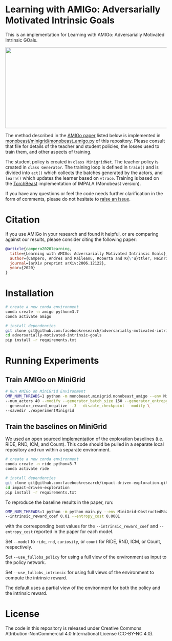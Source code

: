 
# Learning with AMIGo: Adversarially Motivated Intrinsic Goals
This is an implementation for Learning with AMIGo: Adversarially Motivated Intrinsic GOals. 

<p align="center">
  <img width="604" height="252" src="https://github.com/facebookresearch/adversarially-motivated-intrinsic-goals/raw/master/resources/amigo.png">
</p>

The method described in the [AMIGo paper](https://arxiv.org/abs/2006.12122) listed below is implemented in [monobeast/minigrid/monobeast_amigo.py](./monobeast/minigrid/monobeast_amigo.py) of this repository. Please consult that file for details of the teacher and student policies, the losses used to train them, and other aspects of training. 

The student policy is created in `class MinigridNet`. The teacher policy is created in `class Generator`. The training loop is defined in `train()` and is divided into `act()` which collects the batches generated by the actors, and `learn()` which updates the learner based on `vtrace`. Training is based on the [TorchBeast](https://github.com/facebookresearch/torchbeast) implementation of IMPALA (Monobeast version).

If you have any questions or feel the code needs further clarification in the form of comments, please do not hesitate to [raise an issue](https://github.com/facebookresearch/adversarially-motivated-intrinsic-goals/issues/new).

# Citation

If you use AMIGo in your research and found it helpful, or are comparing against our results, please consider citing the following paper:

```bib
@article{campero2020learning,
  title={Learning with AMIGo: Adversarially Motivated Intrinsic Goals},
  author={Campero, Andres and Raileanu, Roberta and K{\"u}ttler, Heinrich and Tenenbaum, Joshua B and Rockt{\"a}schel, Tim and Grefenstette, Edward},
  journal={arXiv preprint arXiv:2006.12122},
  year={2020}
}
```

# Installation

```bash
# create a new conda environment
conda create -n amigo python=3.7
conda activate amigo

# install dependencies
git clone git@github.com:facebookresearch/adversarially-motivated-intrinsic-goals.git
cd adversarially-motivated-intrinsic-goals
pip install -r requirements.txt
```

# Running Experiments

## Train AMIGo on MiniGrid

```bash
# Run AMIGo on MiniGrid Environment
OMP_NUM_THREADS=1 python -m monobeast.minigrid.monobeast_amigo --env MiniGrid-ObstructedMaze-1Q-v0 \
--num_actors 40 --modify --generator_batch_size 150 --generator_entropy_cost .05 \
--generator_reward_negative -.3 --disable_checkpoint --modify \
--savedir ./experimentMinigrid
```

## Train the baselines on MiniGrid
We used an open sourced [implementation](https://github.com/facebookresearch/impact-driven-exploration) of the exploration baselines (i.e. RIDE, RND, ICM, and Count). This code should be pulled in a separate local repository and run within a separate environment.

```bash
# create a new conda environment
conda create -n ride python=3.7
conda activate ride 

# install dependencies
git clone git@github.com:facebookresearch/impact-driven-exploration.git
cd impact-driven-exploration
pip install -r requirements.txt
```

To reproduce the baseline results in the paper, run:
```bash
OMP_NUM_THREADS=1 python -m python main.py --env MiniGrid-ObstructedMaze-1Q-v0 \
--intrinsic_reward_coef 0.01 --entropy_cost 0.0001
```
with the corresponding best values for the `--intrinsic_reward_coef` and `--entropy_cost` reported in the paper for each model. 

Set `--model` to `ride`, `rnd`, `curiosity`, or `count` for RIDE, RND, ICM, or Count, respectively.

Set `--use_fullobs_policy` for using a full view of the environment as input to the policy network. 

Set `--use_fullobs_intrinsic` for using full views of the environment to compute the intrinsic reward. 

The default uses a partial view of the environment for both the policy and the intrinsic reward.

# License

The code in this repository is released under Creative Commons Attribution-NonCommercial 4.0 International License (CC-BY-NC 4.0).
